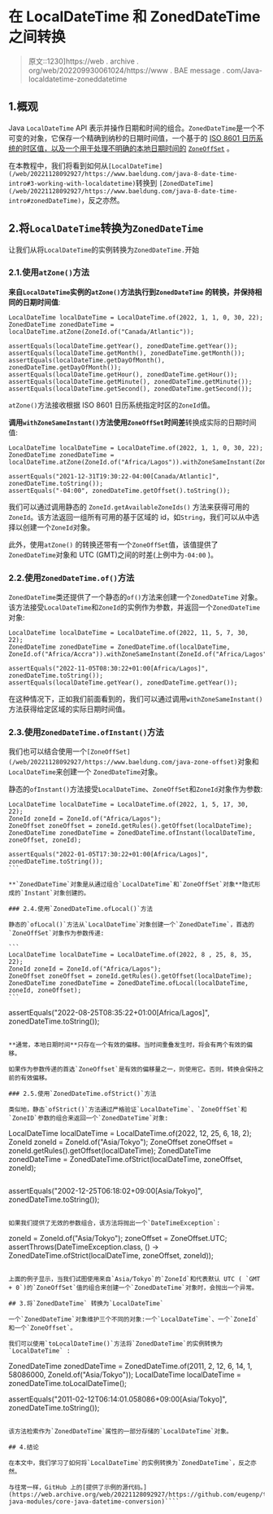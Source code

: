 # 在 LocalDateTime 和 ZonedDateTime 之间转换

> 原文::1230]https://web . archive . org/web/202209930061024/https://www . BAE message . com/Java-localdatetime-zoneddatetime

## 1.概观

Java `LocalDateTime` API 表示并操作日期和时间的组合。`ZonedDateTime`是一个不可变的对象，它保存一个精确到纳秒的日期时间值，一个基于的 [ISO 8601 日历系统的时区值，以及一个用于处理不明确的本地日期时间的](https://web.archive.org/web/20221128092927/https://en.wikipedia.org/wiki/ISO_8601) [`ZoneOffSet`](/web/20221128092927/https://www.baeldung.com/java-zone-offset) 。

在本教程中，我们将看到如何从`[LocalDateTime](/web/20221128092927/https://www.baeldung.com/java-8-date-time-intro#3-working-with-localdatetime)`转换到 `[ZonedDateTime](/web/20221128092927/https://www.baeldung.com/java-8-date-time-intro#zonedDateTime)`，反之亦然。

## 2.将`LocalDateTime`转换为`ZonedDateTime`

让我们从将`LocalDateTime`的实例转换为`ZonedDateTime.`开始

### 2.1.使用`atZone()`方法

**来自`LocalDateTime`实例的`atZone()`方法执行到`ZonedDateTime` 的转换，并保持相同的日期时间值**:

```
LocalDateTime localDateTime = LocalDateTime.of(2022, 1, 1, 0, 30, 22);
ZonedDateTime zonedDateTime = localDateTime.atZone(ZoneId.of("Canada/Atlantic"));

assertEquals(localDateTime.getYear(), zonedDateTime.getYear());
assertEquals(localDateTime.getMonth(), zonedDateTime.getMonth());
assertEquals(localDateTime.getDayOfMonth(), zonedDateTime.getDayOfMonth());
assertEquals(localDateTime.getHour(), zonedDateTime.getHour());
assertEquals(localDateTime.getMinute(), zonedDateTime.getMinute());
assertEquals(localDateTime.getSecond(), zonedDateTime.getSecond());
```

`atZone()`方法接收根据 ISO 8601 日历系统指定时区的`ZoneId`值。

**调用`withZoneSameInstant()`方法使用`ZoneOffSet`时间差**转换成实际的日期时间值:

```
LocalDateTime localDateTime = LocalDateTime.of(2022, 1, 1, 0, 30, 22);
ZonedDateTime zonedDateTime = localDateTime.atZone(ZoneId.of("Africa/Lagos")).withZoneSameInstant(ZoneId.of("Canada/Atlantic"));

assertEquals("2021-12-31T19:30:22-04:00[Canada/Atlantic]", zonedDateTime.toString());
assertEquals("-04:00", zonedDateTime.getOffset().toString());
```

我们可以通过调用静态的 `ZoneId.getAvailableZoneIds()` 方法来获得可用的`ZoneId`。该方法返回一组所有可用的基于区域的 id，如`String`，我们可以从中选择以创建一个`ZoneId`对象。

此外，使用`atZone()` 的转换还带有一个`ZoneOffSet`值，该值提供了`ZonedDateTime`对象和 UTC (GMT)之间的时差(上例中为`-04:00` )。

### 2.2.使用`ZonedDateTime.of()`方法

`ZonedDateTime`类还提供了一个静态的`of()`方法来创建一个`ZonedDateTime` 对象。该方法接受`LocalDateTime`和`ZoneId`的实例作为参数，并返回一个`ZonedDateTime`对象:

```
LocalDateTime localDateTime = LocalDateTime.of(2022, 11, 5, 7, 30, 22);
ZonedDateTime zonedDateTime = ZonedDateTime.of(localDateTime, ZoneId.of("Africa/Accra")).withZoneSameInstant(ZoneId.of("Africa/Lagos"));

assertEquals("2022-11-05T08:30:22+01:00[Africa/Lagos]", zonedDateTime.toString()); 
assertEquals(localDateTime.getYear(), zonedDateTime.getYear());
```

在这种情况下，正如我们前面看到的，我们可以通过调用`withZoneSameInstant()`方法获得给定区域的实际日期时间值。

### 2.3.使用`ZonedDateTime.ofInstant()`方法

我们也可以结合使用一个`[ZoneOffSet](/web/20221128092927/https://www.baeldung.com/java-zone-offset)`对象和`LocalDateTime`来创建一个 `ZonedDateTime`对象。

静态的`ofInstant()`方法接受`LocalDateTime`、`ZoneOffSet`和`ZoneId`对象作为参数:

```
LocalDateTime localDateTime = LocalDateTime.of(2022, 1, 5, 17, 30, 22);
ZoneId zoneId = ZoneId.of("Africa/Lagos");
ZoneOffset zoneOffset = zoneId.getRules().getOffset(localDateTime);
ZonedDateTime zonedDateTime = ZonedDateTime.ofInstant(localDateTime, zoneOffset, zoneId);
```

 `````
assertEquals("2022-01-05T17:30:22+01:00[Africa/Lagos]", zonedDateTime.toString());
```

**`ZonedDateTime`对象是从通过组合`LocalDateTime`和`ZoneOffSet`对象**隐式形成的`Instant`对象创建的。

### 2.4.使用`ZonedDateTime.ofLocal()`方法

静态的`ofLocal()`方法从`LocalDateTime`对象创建一个`ZonedDateTime`，首选的`ZoneOffSet`对象作为参数传递:

```
LocalDateTime localDateTime = LocalDateTime.of(2022, 8 , 25, 8, 35, 22);
ZoneId zoneId = ZoneId.of("Africa/Lagos");
ZoneOffset zoneOffset = zoneId.getRules().getOffset(localDateTime);
ZonedDateTime zonedDateTime = ZonedDateTime.ofLocal(localDateTime, zoneId, zoneOffset);
```

 `````
assertEquals("2022-08-25T08:35:22+01:00[Africa/Lagos]", zonedDateTime.toString());
```

**通常，本地日期时间**只存在一个有效的偏移。当时间重叠发生时，将会有两个有效的偏移。

如果作为参数传递的首选`ZoneOffset`是有效的偏移量之一，则使用它。否则，转换会保持之前的有效偏移。

### 2.5.使用`ZonedDateTime.ofStrict()`方法

类似地，静态`ofStrict()`方法通过严格验证`LocalDateTime`、`ZoneOffSet`和`ZoneID`参数的组合来返回一个`ZonedDateTime`对象:

```
LocalDateTime localDateTime = LocalDateTime.of(2022, 12, 25, 6, 18, 2);
ZoneId zoneId = ZoneId.of("Asia/Tokyo");
ZoneOffset zoneOffset = zoneId.getRules().getOffset(localDateTime);
ZonedDateTime zonedDateTime = ZonedDateTime.ofStrict(localDateTime, zoneOffset, zoneId);
```

```
assertEquals("2002-12-25T06:18:02+09:00[Asia/Tokyo]", zonedDateTime.toString());
```

如果我们提供了无效的参数组合，该方法将抛出一个`DateTimeException`:

```
zoneId = ZoneId.of("Asia/Tokyo");
zoneOffset = ZoneOffset.UTC;
assertThrows(DateTimeException.class, () -> ZonedDateTime.ofStrict(localDateTime, zoneOffset, zoneId));
```

上面的例子显示，当我们试图使用来自`Asia/Tokyo`的`ZoneId`和代表默认 UTC ( `GMT + 0`)的`ZoneOffSet`值的组合来创建一个`ZonedDateTime`对象时，会抛出一个异常。

## 3.将`ZonedDateTime` 转换为`LocalDateTime`

一个`ZonedDateTime`对象维护三个不同的对象:一个`LocalDateTime`、一个`ZoneId`和一个`ZoneOffset`。

我们可以使用`toLocalDateTime()`方法将`ZonedDateTime`的实例转换为`LocalDateTime` :

```
ZonedDateTime zonedDateTime = ZonedDateTime.of(2011, 2, 12, 6, 14, 1, 58086000, ZoneId.of("Asia/Tokyo"));
LocalDateTime localDateTime = zonedDateTime.toLocalDateTime();

assertEquals("2011-02-12T06:14:01.058086+09:00[Asia/Tokyo]", zonedDateTime.toString());
```

该方法检索作为`ZonedDateTime`属性的一部分存储的`LocalDateTime`对象。

## 4.结论

在本文中，我们学习了如何将`LocalDateTime`的实例转换为`ZonedDateTime`，反之亦然。

与往常一样，GitHub 上的[提供了示例的源代码。](https://web.archive.org/web/20221128092927/https://github.com/eugenp/tutorials/tree/master/core-java-modules/core-java-datetime-conversion)````